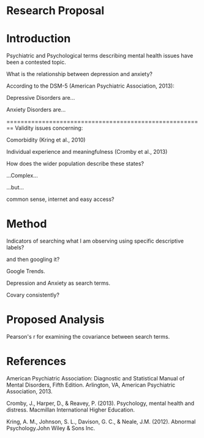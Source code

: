 Research Proposal
========================================================



Introduction
========================================================
Psychiatric and Psychological terms describing mental health issues have been a contested topic.

What is the relationship between depression and anxiety?

According to the DSM-5    (American Psychiatric Association, 2013):   

Depressive Disorders are...

Anxiety Disorders are...

========================================================
Validity issues concerning:

Comorbidity (Kring et al., 2010)

Individual experience and meaningfulness (Cromby et al., 2013)

How does the wider population describe these states?

 ...Complex...

 ...but...

common sense, internet and easy access?

Method
========================================================
Indicators of searching what I am observing using specific descriptive labels?

and then googling it?

Google Trends.

Depression and Anxiety as search terms.

Covary consistently?

Proposed Analysis
========================================================
Pearson's r for examining the covariance between search terms.

References
========================================================
American Psychiatric Association: Diagnostic and Statistical Manual of Mental Disorders, Fifth Edition. Arlington, VA, American Psychiatric Association, 2013.

Cromby, J., Harper, D., & Reavey, P. (2013). Psychology, mental health and distress. Macmillan International Higher Education.

Kring, A. M., Johnson, S. L., Davison, G. C., & Neale, J.M. (2012). Abnormal Psychology.John Wiley & Sons Inc.
